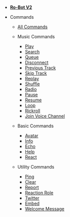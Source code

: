 <!-- docs/_sidebar.md -->

-   [**Ro-Bot V2**](/index)

-   Commands

    -   [All Commands](/commands/index)

    -   Music Commands

        -   [Play](/commands/musiccommands/play)
        -   [Search](/commands/musiccommands/search)
        -   [Queue](/commands/musiccommands/queue)
        -   [Disconnect](/commands/musiccommands/dc)
        -   [Previous Track](/commands/musiccommands/prev)
        -   [Skip Track](/commands/musiccommands/skip)
        -   [Replay](/commands/musiccommands/replay)
        -   [Shuffle](/commands/musiccommands/shuffle)
        -   [Radio](/commands/musiccommands/radio)
        -   [Pause](/commands/musiccommands/pause)
        -   [Resume](/commands/musiccommands/resume)
        -   [Loop](/commands/musiccommands/loop)
        -   [Rickroll](/commands/musiccommands/rickroll)
        -   [Join Voice Channel](/commands/musiccommands/joinvc)

    -   Basic Commands

        -   [Avatar](/commands/basiccommands/avatar)
        -   [Info](/commands/basiccommands/info)
        -   [Echo](/commands/basiccommands/echo)
        -   [Help](/commands/basiccommands/help)
        -   [React](/commands/basiccommands/react)

    -   Utility Commands
        -   [Ping](/commands/utilitycommands/ping)
        -   [Clear](/commands/utilitycommands/clear)
        -   [Report](/commands/utilitycommands/report)
        -   [Reaction Role](/commands/utilitycommands/reactrole)
        -   [Twitter](/commands/utilitycommands/twitterfollow)
        -   [Embed](/commands/utilitycommands/embed)
        -   [Welcome Message](/commands/utilitycommands/welcomemsg)
